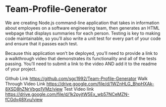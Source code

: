 # Team-Profile-Generator
We are creating Node.js command-line application that takes in information about employees on a software engineering team, 
then generates an HTML webpage that displays summaries for each person. Testing is key to making code maintainable, so you’ll
also write a unit test for every part of your code and ensure that it passes each test.

Because this application won’t be deployed, you’ll need to provide a link to a walkthrough video that demonstrates its functionality
and all of the tests passing. You’ll need to submit a link to the video AND add it to the readme of your project.

Github Link https://github.com/sgc1992/Team-Profile-Generator
Walk Through Video Link https://drive.google.com/file/d/1WZnHLG_BhpHXAk-8XSD8hZNrVbgq1VMz/view
Test Video link https://drive.google.com/file/d/1k2pyjtW5Ex_wb57NCeMZN-fCGdv48Xvu/view
